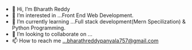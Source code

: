 - 👋 Hi, I’m Bharath Reddy
- 👀 I’m interested in ...Front End Web Development.
- 🌱 I’m currently learning ...Full stack development(Mern Specilization) & Python Programming.
- 💞️ I’m looking to collaborate on ...
- 📫 How to reach me ...bharathreddypanyala757@gmail.com

<!---
Bharath-63/Bharath-63 is a ✨ special ✨ repository because its `README.md` (this file) appears on your GitHub profile.
You can click the Preview link to take a look at your changes.
--->
